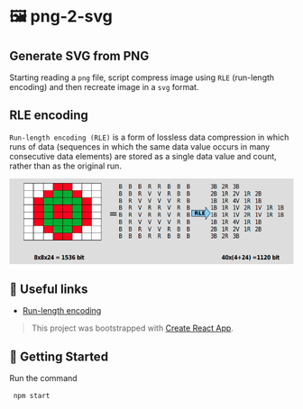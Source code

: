 # 🖼 png-2-svg

## Generate SVG from PNG

Starting reading a `png` file, script compress image using `RLE` (run-length encoding) and then recreate image in a `svg` format.

## RLE encoding

`Run-length encoding (RLE)` is a form of lossless data compression in which runs of data (sequences in which the same data value occurs in many consecutive data elements) are stored as a single data value and count, rather than as the original run.

<p align="center">
  <img src="./src//data/rle.png">
</p>

## 🔗 Useful links

- [Run-length encoding](https://en.wikipedia.org/wiki/Run-length_encoding)

> This project was bootstrapped with [Create React App](https://github.com/facebook/create-react-app).

## 🚀 Getting Started

Run the command

```shell
 npm start
```
